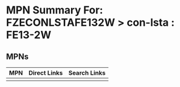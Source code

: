 



# MPN Summary For: FZECONLSTAFE132W > con-lsta : FE13-2W

## MPNs
  

|MPN|Direct Links|Search Links|
| :--- | :--- | :--- |
||||
